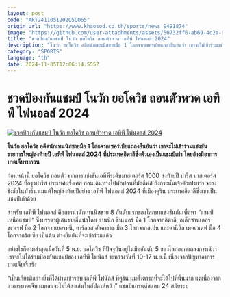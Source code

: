 ```yaml
---
layout: post
code: "ART2411051202Q5QO65"
origin_url: "https://www.khaosod.co.th/sports/news_9491874"
image: "https://github.com/user-attachments/assets/50732ff6-ab69-4c2a-95e7-ae9a6a2d0af5"
title: "ชวดป้องกันแชมป์ โนวัก ยอโควิช ถอนตัวหวด เอทีพี ไฟนอลส์ 2024"
description: "โนวัก ยอโควิช อดีตนักเทนนิสชายมือ 1 โลกจากเซอร์เบียแถลงยืนยันว่า เขาจะไม่เข้าร่วมแข่งขันรายการใหญ่ส่งท้ายปี เอทีพี ไฟนอลส์ 2024 ที่ประเทศอิตาลีซึ่งตัวเองเป็นแชมป์เก่า โดยอ้างมีอาการบาดเจ็บรบกวน"
category: "SPORTS"
language: "th"
date: 2024-11-05T12:06:14.555Z
---
```


# ชวดป้องกันแชมป์ โนวัก ยอโควิช ถอนตัวหวด เอทีพี ไฟนอลส์ 2024

[![ชวดป้องกันแชมป์ โนวัก ยอโควิช ถอนตัวหวด เอทีพี ไฟนอลส์ 2024](https://www.khaosod.co.th/wpapp/uploads/2024/11/djokovic-3466.jpg "ชวดป้องกันแชมป์ โนวัก ยอโควิช ถอนตัวหวด เอทีพี ไฟนอลส์ 2024")](https://www.khaosod.co.th/wpapp/uploads/2024/11/djokovic-3466.jpg)

**โนวัก ยอโควิช อดีตนักเทนนิสชายมือ 1 โลกจากเซอร์เบียแถลงยืนยันว่า เขาจะไม่เข้าร่วมแข่งขันรายการใหญ่ส่งท้ายปี เอทีพี ไฟนอลส์ 2024 ที่ประเทศอิตาลีซึ่งตัวเองเป็นแชมป์เก่า โดยอ้างมีอาการบาดเจ็บรบกวน**

ก่อนหน้านี้ ยอโควิช ถอนตัวจากการแข่งขันเอทีพีระดับมาสเตอร์ส 1000 ส่งท้ายปี ปารีส มาสเตอร์ส 2024 ที่กรุงปารีส ประเทศฝรั่งเศส ก่อนเดินทางไปพักผ่อนที่มัลดีฟส์ ถึงกระนั้นเจ้าตัวเปรยว่า จะลงชิงชัยในทัวร์นาเมนต์ใหญ่ส่งท้ายปีอย่าง เอทีพี ไฟนอลส์ 2024 ที่เมืองตูริน ประเทศอิตาลีซึ่งเขาเป็นแชมป์เก่าด้วย

สำหรับ เอทีพี ไฟนอลส์ คือการนำนักเทนนิสชาย 8 อันดับแรกของโลกมาแข่งขันกันเพื่อหา “แชมป์เหนือแชมป์” ซึ่งบรรดาผู้เล่นรายอื่นนำโดย ยานนิก ซินเนอร์ มือ 1 โลกจากอิตาลี, อเล็กซานเดอร์ ซเวเรฟ มือ 2 โลกจากเยอรมนี, คาร์ลอส อัลคาราซ มือ 3 โลกจากสเปน และดานิอิล เมดเวเดฟ มือ 4 โลกจากรัสเซีย เป็นต้น ต่างยืนยันที่จะเข้าร่วมแล้ว

อย่างไรก็ตามล่าสุดเมื่อวันที่ 5 พ.ย. ยอโควิช ที่ปัจจุบันอยู่ในมืออันดับ 5 ของโลกออกแถลงการณ์ว่า เขาจะไม่ได้ร่วมป้องกันแชมป์ของ เอทีพี ไฟนัลส์ ระหว่างวันที่ 10-17 พ.ย.นี้ เนื่องจากปัญหาอาการบาดเจ็บเรื้อรัง

“เป็นเกียรติอย่างยิ่งที่ได้ผ่านเข้ารอบ เอทีพี ไฟนัลส์ ที่ตูริน ผมตั้งตารอที่จะได้ไปที่นั่นมาก แต่เนื่องจากอาการบาดเจ็บ ผมเลยจะไม่ได้ลงเล่นในสัปดาห์หน้า” แชมป์แกรนด์สแลม 24 สมัยระบุ